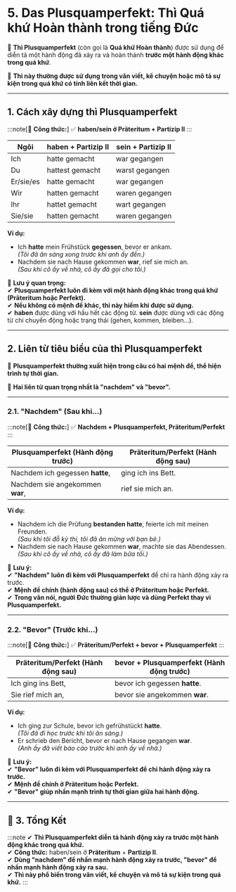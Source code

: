 # **5. Das Plusquamperfekt: Thì Quá khứ Hoàn thành trong tiếng Đức**

📌 **Thì Plusquamperfekt** (còn gọi là **Quá khứ Hoàn thành**) được sử dụng để diễn tả một hành động đã xảy ra và hoàn thành **trước một hành động khác trong quá khứ**.

📌 **Thì này thường được sử dụng trong văn viết, kể chuyện hoặc mô tả sự kiện trong quá khứ có tính liên kết thời gian.**

---

## **1. Cách xây dựng thì Plusquamperfekt**

:::note[📌 **Công thức:**]
✅ **haben/sein ở Präteritum + Partizip II**
:::

|**Ngôi**|**haben** + Partizip II|**sein** + Partizip II|
|---|---|---|
|Ich|hatte gemacht|war gegangen|
|Du|hattest gemacht|warst gegangen|
|Er/sie/es|hatte gemacht|war gegangen|
|Wir|hatten gemacht|waren gegangen|
|Ihr|hattet gemacht|wart gegangen|
|Sie/sie|hatten gemacht|waren gegangen|

**Ví dụ:**

- Ich **hatte** mein Frühstück **gegessen**, bevor er ankam.  
    _(Tôi đã ăn sáng xong trước khi anh ấy đến.)_
- Nachdem sie nach Hause gekommen **war**, rief sie mich an.  
    _(Sau khi cô ấy về nhà, cô ấy đã gọi cho tôi.)_

📌 **Lưu ý quan trọng:**  
✔ **Plusquamperfekt luôn đi kèm với một hành động khác trong quá khứ (Präteritum hoặc Perfekt).**  
✔ **Nếu không có mệnh đề khác, thì này hiếm khi được sử dụng.**  
✔ **haben** được dùng với hầu hết các động từ. **sein** được dùng với các động từ chỉ chuyển động hoặc trạng thái (gehen, kommen, bleiben...).

---

## **2. Liên từ tiêu biểu của thì Plusquamperfekt**

📌 **Plusquamperfekt thường xuất hiện trong câu có hai mệnh đề, thể hiện trình tự thời gian.**

🔹 **Hai liên từ quan trọng nhất là "nachdem" và "bevor".**

---

### **2.1. "Nachdem" (Sau khi...)**

:::note[📌 **Công thức:**]
✅ **Nachdem + Plusquamperfekt, Präteritum/Perfekt**
:::

|**Plusquamperfekt (Hành động trước)**|**Präteritum/Perfekt (Hành động sau)**|
|---|---|
|Nachdem ich gegessen **hatte**,|ging ich ins Bett.|
|Nachdem sie angekommen **war**,|rief sie mich an.|

**Ví dụ:**

- Nachdem ich die Prüfung **bestanden hatte**, feierte ich mit meinen Freunden.  
    _(Sau khi tôi đỗ kỳ thi, tôi đã ăn mừng với bạn bè.)_
- Nachdem sie nach Hause gekommen **war**, machte sie das Abendessen.  
    _(Sau khi cô ấy về nhà, cô ấy đã làm bữa tối.)_

📌 **Lưu ý:**  
✔ **"Nachdem" luôn đi kèm với Plusquamperfekt** để chỉ ra hành động xảy ra trước.  
✔ **Mệnh đề chính (hành động sau) có thể ở Präteritum hoặc Perfekt.**  
✔ **Trong văn nói, người Đức thường giản lược và dùng Perfekt thay vì Plusquamperfekt.**

---

### **2.2. "Bevor" (Trước khi...)**

:::note[📌 **Công thức:**]
✅ **Präteritum/Perfekt + bevor + Plusquamperfekt**
:::

|**Präteritum/Perfekt (Hành động sau)**|**bevor + Plusquamperfekt (Hành động trước)**|
|---|---|
|Ich ging ins Bett,|bevor ich gegessen **hatte**.|
|Sie rief mich an,|bevor sie angekommen **war**.|

**Ví dụ:**

- Ich ging zur Schule, bevor ich gefrühstückt **hatte**.  
    _(Tôi đã đi học trước khi tôi ăn sáng.)_
- Er schrieb den Bericht, bevor er nach Hause gegangen **war**.  
    _(Anh ấy đã viết báo cáo trước khi anh ấy về nhà.)_

📌 **Lưu ý:**  
✔ **"Bevor" luôn đi kèm với Plusquamperfekt để chỉ hành động xảy ra trước.**  
✔ **Mệnh đề chính ở Präteritum hoặc Perfekt.**  
✔ **"Bevor" giúp nhấn mạnh trình tự thời gian giữa hai hành động.**

---

## **🎯 3. Tổng Kết**

:::note
✔ **Thì Plusquamperfekt diễn tả hành động xảy ra trước một hành động khác trong quá khứ.**  
✔ **Công thức:** haben/sein ở **Präteritum** + **Partizip II**.  
✔ **Dùng "nachdem" để nhấn mạnh hành động xảy ra trước, "bevor" để nhấn mạnh hành động xảy ra sau.**  
✔ **Thì này phổ biến trong văn viết, kể chuyện và mô tả sự kiện trong quá khứ.**
:::
